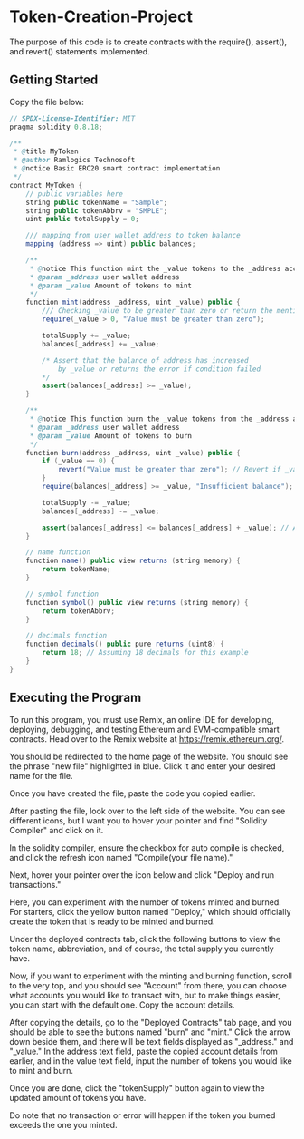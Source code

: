 # Token-Creation-Project
The purpose of this code is to create contracts with the require(), assert(), and revert() statements implemented.
## Getting Started
Copy the file below:

```Java
// SPDX-License-Identifier: MIT
pragma solidity 0.8.18;

/**
 * @title MyToken
 * @author Ramlogics Technosoft
 * @notice Basic ERC20 smart contract implementation
 */
contract MyToken {
    // public variables here
    string public tokenName = "Sample";
    string public tokenAbbrv = "SMPLE";
    uint public totalSupply = 0;

    /// mapping from user wallet address to token balance
    mapping (address => uint) public balances;

    /**
     * @notice This function mint the _value tokens to the _address account
     * @param _address user wallet address
     * @param _value Amount of tokens to mint
     */
    function mint(address _address, uint _value) public {
        /// Checking _value to be greater than zero or return the mentioned error message
        require(_value > 0, "Value must be greater than zero");

        totalSupply += _value;
        balances[_address] += _value;

        /* Assert that the balance of address has increased 
            by _value or returns the error if condition failed
        */
        assert(balances[_address] >= _value);
    }

    /**
     * @notice This function burn the _value tokens from the _address account
     * @param _address user wallet address
     * @param _value Amount of tokens to burn
     */
    function burn(address _address, uint _value) public {
        if (_value == 0) {
            revert("Value must be greater than zero"); // Revert if _value is 42
        }
        require(balances[_address] >= _value, "Insufficient balance"); // Require sufficient balance to burn

        totalSupply -= _value;
        balances[_address] -= _value;

        assert(balances[_address] <= balances[_address] + _value); // Assert that the balance of address has decreased by _value or is zero
    }

    // name function
    function name() public view returns (string memory) {
        return tokenName;
    }

    // symbol function
    function symbol() public view returns (string memory) {
        return tokenAbbrv;
    }

    // decimals function
    function decimals() public pure returns (uint8) {
        return 18; // Assuming 18 decimals for this example
    }
}


```
## Executing the Program

To run this program, you must use Remix, an online IDE for developing, deploying, debugging, and testing Ethereum and EVM-compatible smart contracts. Head over to the Remix website at https://remix.ethereum.org/.

You should be redirected to the home page of the website. You should see the phrase "new file" highlighted in blue. Click it and enter your desired name for the file.

Once you have created the file, paste the code you copied earlier.

After pasting the file, look over to the left side of the website. You can see different icons, but I want you to hover your pointer and find "Solidity Compiler" and click on it.

In the solidity compiler, ensure the checkbox for auto compile is checked, and click the refresh icon named "Compile(your file name)."

Next, hover your pointer over the icon below and click "Deploy and run transactions."

Here, you can experiment with the number of tokens minted and burned. For starters, click the yellow button named "Deploy," which should officially create the token that is ready to be minted and burned.

Under the deployed contracts tab, click the following buttons to view the token name, abbreviation, and of course, the total supply you currently have. 

Now, if you want to experiment with the minting and burning function, scroll to the very top, and you should see "Account" from there, you can choose what accounts you would like to transact with, but to make things easier, you can start with the default one. Copy the account details.

After copying the details, go to the "Deployed Contracts" tab page, and you should be able to see the buttons named "burn" and "mint." Click the arrow down beside them, and there will be text fields displayed as "_address."
and "_value." In the address text field, paste the copied account details from earlier, and in the value text field, input the number of tokens you would like to mint and burn.

Once you are done, click the "tokenSupply" button again to view the updated amount of tokens you have.

Do note that no transaction or error will happen if the token you burned exceeds the one you minted.




